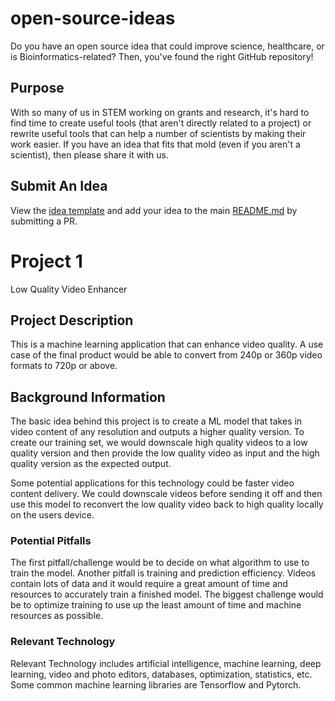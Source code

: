 # open-source-ideas

Do you have an open source idea that could improve science, healthcare, or is Bioinformatics-related? Then, you've found the right GitHub repository!

## Purpose

With so many of us in STEM working on grants and research, it's hard to find time to create useful tools (that aren't directly related to a project) or rewrite useful tools that can help a number of scientists by making their work easier. If you have an idea that fits that mold (even if you aren't a scientist), then please share it with us.

## Submit An Idea

View the [idea template](https://github.com/datasnakes/open-source-ideas/blob/master/idea_template.md) and add your idea to the main [README.md](https://github.com/datasnakes/open-source-ideas/blob/master/README.md) by submitting a PR.


# Project 1

Low Quality Video Enhancer

## Project Description

This is a machine learning application that can enhance video quality. A use case of the final product would be able to convert from 240p or 360p video formats to 720p or above.

## Background Information

The basic idea behind this project is to create a ML model that takes in video content of any resolution and outputs a higher quality version. To create our training set, we would downscale high quality videos to a low quality version and then provide the low quality video as input and the high quality version as the expected output. 

Some potential applications for this technology could be faster video content delivery. We could downscale videos before sending it off and then use this model to reconvert the low quality video back to high quality locally on the users device. 

### Potential Pitfalls

The first pitfall/challenge would be to decide on what algorithm to use to train the model. Another pitfall is training and prediction efficiency. Videos contain lots of data and it would require a great amount of time and resources to accurately train a finished model. The biggest challenge would be to optimize training to use up the least amount of time and machine resources as possible.

### Relevant Technology

Relevant Technology includes artificial intelligence, machine learning, deep learning, video and photo editors, databases, optimization, statistics, etc. Some common machine learning libraries are Tensorflow and Pytorch.
